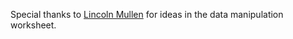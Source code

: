 Special thanks to [Lincoln Mullen](http://lincolnmullen.org) for ideas in the data manipulation worksheet.